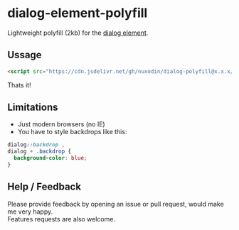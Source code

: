 # dialog-element-polyfill

Lightweight polyfill (2kb) for the [dialog element](https://developer.mozilla.org/en-US/docs/Web/HTML/Element/dialog).

## Ussage

```html
<script src="https://cdn.jsdelivr.net/gh/nuxodin/dialog-polyfill@x.x.x/dialog.min.js" type="module"></script>
```
Thats it!

## Limitations
- Just modern browsers (no IE)
- You have to style backdrops like this:
```css
dialog::backdrop ,
dialog + .backdrop {
  background-color: blue;
}
```

## Help / Feedback

Please provide feedback by opening an issue or pull request, would make me very happy.  
Features requests are also welcome.
